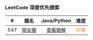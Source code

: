 ### LeetCode 深度优先搜索

|  #   |                            题名                            |            Java/Python            |                    难度                     |
| :--: | :--------------------------------------------------------: | :-------------------------------: | :-----------------------------------------: |
| 547  | [朋友圈](https://leetcode-cn.com/problems/friend-circles/) | [查看题解](547-friend-circles.md) | <strong style="color:#f0ad4e">中等</strong> |

